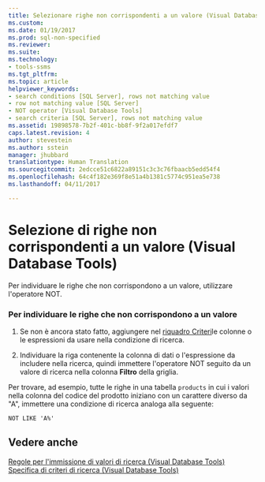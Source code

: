 ```yaml
---
title: Selezionare righe non corrispondenti a un valore (Visual Database Tools) | Microsoft Docs
ms.custom: 
ms.date: 01/19/2017
ms.prod: sql-non-specified
ms.reviewer: 
ms.suite: 
ms.technology:
- tools-ssms
ms.tgt_pltfrm: 
ms.topic: article
helpviewer_keywords:
- search conditions [SQL Server], rows not matching value
- row not matching value [SQL Server]
- NOT operator [Visual Database Tools]
- search criteria [SQL Server], rows not matching value
ms.assetid: 19898578-7b2f-401c-bb8f-9f2a017efdf7
caps.latest.revision: 4
author: stevestein
ms.author: sstein
manager: jhubbard
translationtype: Human Translation
ms.sourcegitcommit: 2edcce51c6822a89151c3c3c76fbaacb5edd54f4
ms.openlocfilehash: 64c4f182e369f8e51a4b1381c5774c951ea5e738
ms.lasthandoff: 04/11/2017

---
```

# <a name="select-rows-that-do-not-match-a-value-visual-database-tools"></a>Selezione di righe non corrispondenti a un valore (Visual Database Tools)
Per individuare le righe che non corrispondono a un valore, utilizzare l'operatore NOT.  
  
### <a name="to-find-rows-that-do-not-match-a-value"></a>Per individuare le righe che non corrispondono a un valore  
  
1.  Se non è ancora stato fatto, aggiungere nel [riquadro Criteri](../../ssms/visual-db-tools/criteria-pane-visual-database-tools.md)le colonne o le espressioni da usare nella condizione di ricerca.  
  
2.  Individuare la riga contenente la colonna di dati o l'espressione da includere nella ricerca, quindi immettere l'operatore NOT seguito da un valore di ricerca nella colonna **Filtro** della griglia.  
  
Per trovare, ad esempio, tutte le righe in una tabella `products` in cui i valori nella colonna del codice del prodotto iniziano con un carattere diverso da "A", immettere una condizione di ricerca analoga alla seguente:  
  
```  
NOT LIKE 'A%'  
```  
  
## <a name="see-also"></a>Vedere anche  
[Regole per l'immissione di valori di ricerca (Visual Database Tools)](../../ssms/visual-db-tools/rules-for-entering-search-values-visual-database-tools.md)  
[Specifica di criteri di ricerca (Visual Database Tools)](../../ssms/visual-db-tools/specify-search-criteria-visual-database-tools.md)  
  

